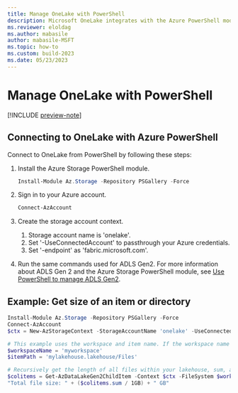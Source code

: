 ```yaml
---
title: Manage OneLake with PowerShell
description: Microsoft OneLake integrates with the Azure PowerShell module for data reading, writing, and management.
ms.reviewer: eloldag
ms.author: mabasile
author: mabasile-MSFT
ms.topic: how-to
ms.custom: build-2023
ms.date: 05/23/2023
---
```


# Manage OneLake with PowerShell

[!INCLUDE [preview-note](../includes/preview-note.md)]

## Connecting to OneLake with Azure PowerShell

Connect to OneLake from PowerShell by following these steps:

1. Install the Azure Storage PowerShell module.

    ```powershell
    Install-Module Az.Storage -Repository PSGallery -Force
    ```

1. Sign in to your Azure account.

    ```powershell
    Connect-AzAccount
    ```

1. Create the storage account context.
   1. Storage account name is 'onelake'.
   1. Set '-UseConnectedAccount' to passthrough your Azure credentials.
   1. Set '-endpoint' as 'fabric.microsoft.com'.  

1. Run the same commands used for ADLS Gen2. For more information about ADLS Gen 2 and the Azure Storage PowerShell module, see [Use PowerShell to manage ADLS Gen2](/azure/storage/blobs/data-lake-storage-directory-file-acl-powershell).

## Example: Get size of an item or directory

```powershell
Install-Module Az.Storage -Repository PSGallery -Force
Connect-AzAccount
$ctx = New-AzStorageContext -StorageAccountName 'onelake' -UseConnectedAccount -endpoint 'fabric.microsoft.com' 

# This example uses the workspace and item name. If the workspace name does not meet Azure Storage naming criteria (no special characters), you can use GUIDs instead.
$workspaceName = 'myworkspace'
$itemPath = 'mylakehouse.lakehouse/Files'

# Recursively get the length of all files within your lakehouse, sum, and convert to GB.
$colitems = Get-AzDataLakeGen2ChildItem -Context $ctx -FileSystem $workspaceName -Path $itemPath -Recurse -FetchProperty | Measure-Object -property Length -sum
"Total file size: " + ($colitems.sum / 1GB) + " GB"   
```

